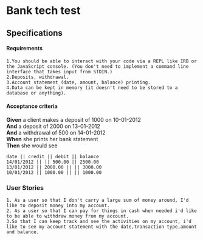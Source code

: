 # Bank tech test

## Specifications
#### Requirements
```
1.You should be able to interact with your code via a REPL like IRB or the JavaScript console. (You don't need to implement a command line interface that takes input from STDIN.)
2.Deposits, withdrawal.
3.Account statement (date, amount, balance) printing.
4.Data can be kept in memory (it doesn't need to be stored to a database or anything).
```
#### Acceptance criteria

**Given** a client makes a deposit of 1000 on 10-01-2012  
**And** a deposit of 2000 on 13-01-2012  
**And** a withdrawal of 500 on 14-01-2012  
**When** she prints her bank statement  
**Then** she would see

```
date || credit || debit || balance
14/01/2012 || || 500.00 || 2500.00
13/01/2012 || 2000.00 || || 3000.00
10/01/2012 || 1000.00 || || 1000.00
```


### User Stories

```
1. As a user so that I don't carry a large sum of money around, I'd like to deposit money into my account.
2. As a user so that I can pay for things in cash when needed i'd like to be able to withdraw money from my account.
3.So that I can keep track and see the activities on my account, i'd like to see my account statement with the date,transaction type,amount and balance.
